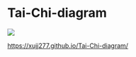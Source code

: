 # Tai-Chi-diagram

![](https://i.loli.net/2018/12/02/5c038296c4b36.png)

https://xujj277.github.io/Tai-Chi-diagram/
